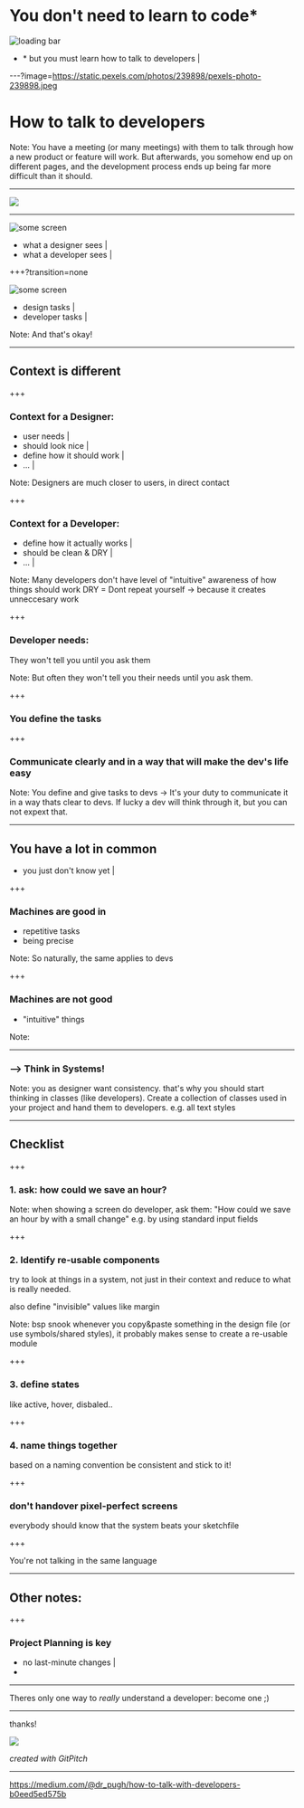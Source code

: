 # You don't need to learn to code*

![loading bar]()

- \* but you must learn how to talk to developers |


---?image=https://static.pexels.com/photos/239898/pexels-photo-239898.jpeg

# How to talk to developers

Note:
You have a meeting (or many meetings) with them to talk through how a new product or feature will work. But afterwards, you somehow end up on different pages, and the development process ends up being far more difficult than it should.

---

![](https://cdn-images-1.medium.com/max/1600/1*wUZiI2Mg2cncuMWWXIiBgQ.png)

---

![some screen]()
- what a designer sees |
- what a developer sees |

+++?transition=none

![some screen]()
- design tasks |
- developer tasks |

Note:
And that's okay!

---

## Context is different

+++

### Context for a Designer:
- user needs |
- should look nice |
- define how it should work |
- ... |

Note:
Designers are much closer to users, in direct contact

+++

### Context for a Developer:
- define how it actually works |
- should be clean & DRY |
- ... |

Note:
Many developers don't have level of "intuitive" awareness of how things should work
DRY = Dont repeat yourself -> because it creates unneccesary work

+++

### Developer needs:

They won't tell you until you ask them

Note:
But often they won't tell you their needs until you ask them.

+++

### You define the tasks

+++

### Communicate clearly and in a way that will make the dev's life easy

Note:
You define and give tasks to devs -> It's your duty to communicate it in a way thats clear to devs.
If lucky a dev will think through it, but you can not expext that.

---

## You have a lot in common

- you just don't know yet |

+++

### Machines are good in

- repetitive tasks
- being precise

Note:
So naturally, the same applies to devs

+++

### Machines are not good
- "intuitive" things

Note:



---

### --> Think in Systems!

Note:
you as designer want consistency. that's why you should start thinking in classes (like developers). Create a collection of classes used in your project and hand them to developers. e.g. all text styles


---



## Checklist

+++

### 1. ask: how could we save an hour?

Note:
when showing a screen do developer, ask them: "How could we save an hour by with a small change" e.g. by using standard input fields

+++

### 2. Identify re-usable components

try to look at things in a system, not just in their context
and reduce to what is really needed.

also define "invisible" values like margin


Note:
bsp snook
whenever you copy&paste something in the design file (or use symbols/shared styles), it probably makes sense to create a re-usable module

+++

### 3. define states

like active, hover, disbaled..

+++

### 4. name things together

based on a naming convention
be consistent and stick to it!

+++

### don't handover pixel-perfect screens

everybody should know that the system beats your sketchfile

+++


You're not talking in the same language

---

##  Other notes:

+++

### Project Planning is key
- no last-minute changes |
- 


---

Theres only one way to *really* understand a developer:
become one ;)


---

thanks!

![](loadingbar.jpg)

*created with GitPitch*

---

https://medium.com/@dr_pugh/how-to-talk-with-developers-b0eed5ed575b